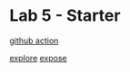 # Lab 5 - Starter
[github action](https://github.com/wincy02/introduction-to-github_actions.git)<br>

[explore](explore.html)
[expose](expose.html)
